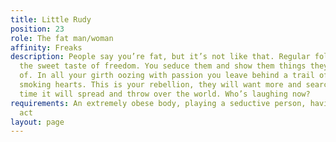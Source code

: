 ```yaml
---
title: Little Rudy
position: 23
role: The fat man/woman
affinity: Freaks
description: People say you’re fat, but it’s not like that. Regular folk don’t understand
  the sweet taste of freedom. You seduce them and show them things they’ve never dreamed
  of. In all your girth oozing with passion you leave behind a trail of longing and
  smoking hearts. This is your rebellion, they will want more and search for it. In
  time it will spread and throw over the world. Who’s laughing now?
requirements: An extremely obese body, playing a seductive person, having an on stage
  act
layout: page
---
```


